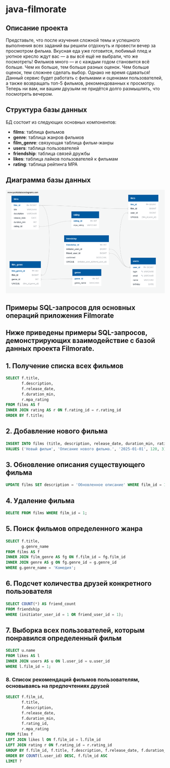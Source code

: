 # java-filmorate

## Описание проекта

Представьте, что после изучения сложной темы и успешного выполнения всех заданий вы решили отдохнуть и провести вечер за просмотром фильма. Вкусная еда уже готовится, любимый плед и уютное кресло ждут вас — а вы всё ещё не выбрали, что же посмотреть! Фильмов много — и с каждым годом становится всё больше. Чем их больше, тем больше разных оценок. Чем больше оценок, тем сложнее сделать выбор. Однако не время сдаваться! Данный сервис будет работать с фильмами и оценками пользователей, а также возвращать топ-5 фильмов, рекомендованных к просмотру. Теперь ни вам, ни вашим друзьям не придётся долго размышлять, что посмотреть вечером.

## Структура базы данных

БД состоит из следующих основных компонентов:

- **films**: таблица фильмов
- **genre**: таблица жанров фильмов
- **film_genre**: связующая таблица фильм-жанры
- **users**: таблица пользователей
- **friendship**: таблица связей дружбы
- **likes**: таблица лайков пользователей к фильмам
- **rating**: таблица рейтинга МРА

## Диаграмма базы данных

<img src="BD_Filmorate.png" alt="Диаграмма базы данных" width="941"/>

## Примеры SQL-запросов для основных операций приложения Filmorate

## Ниже приведены примеры SQL-запросов, демонстрирующих взаимодействие с базой данных проекта Filmorate.

## 1. Получение списка всех фильмов

```sql
SELECT f.title,
       f.description,
       f.release_date,
       f.duration_min,
       r.mpa_rating
FROM films AS f
INNER JOIN rating AS r ON f.rating_id = r.rating_id
ORDER BY f.title;
```

## 2. Добавление нового фильма

```sql
INSERT INTO films (title, description, release_date, duration_min, rating_id)
VALUES ('Новый фильм', 'Описание нового фильма.', '2025-01-01', 120, 3);
```

## 3. Обновление описания существующего фильма

```sql
UPDATE films SET description = 'Обновленное описание' WHERE film_id = 1;
```

## 4. Удаление фильма

```sql
DELETE FROM films WHERE film_id = 1;
```

## 5. Поиск фильмов определенного жанра

```sql
SELECT f.title,
       g.genre_name
FROM films AS f
INNER JOIN film_genre AS fg ON f.film_id = fg.film_id
INNER JOIN genre AS g ON fg.genre_id = g.genre_id
WHERE g.genre_name = 'Комедия';
```

## 6. Подсчет количества друзей конкретного пользователя

```sql
SELECT COUNT(*) AS friend_count
FROM friendship
WHERE (initiator_user_id = 1 OR friend_user_id = 1);
```

## 7. Выборка всех пользователей, которым понравился определенный фильм

```sql
SELECT u.name
FROM likes AS l
INNER JOIN users AS u ON l.user_id = u.user_id
WHERE l.film_id = 1;
```

### 8. Список рекомендаций фильмов пользователям, основываясь на предпочтениях друзей

```sql
SELECT f.film_id,
       f.title,
       f.description,
       f.release_date,
       f.duration_min,
       f.rating_id,
       r.mpa_rating
FROM films f
LEFT JOIN likes l ON f.film_id = l.film_id
LEFT JOIN rating r ON f.rating_id = r.rating_id
GROUP BY f.film_id, f.title, f.description, f.release_date, f.duration_min, f.rating_id, r.mpa_rating
ORDER BY COUNT(l.user_id) DESC, f.film_id ASC
LIMIT ?
```